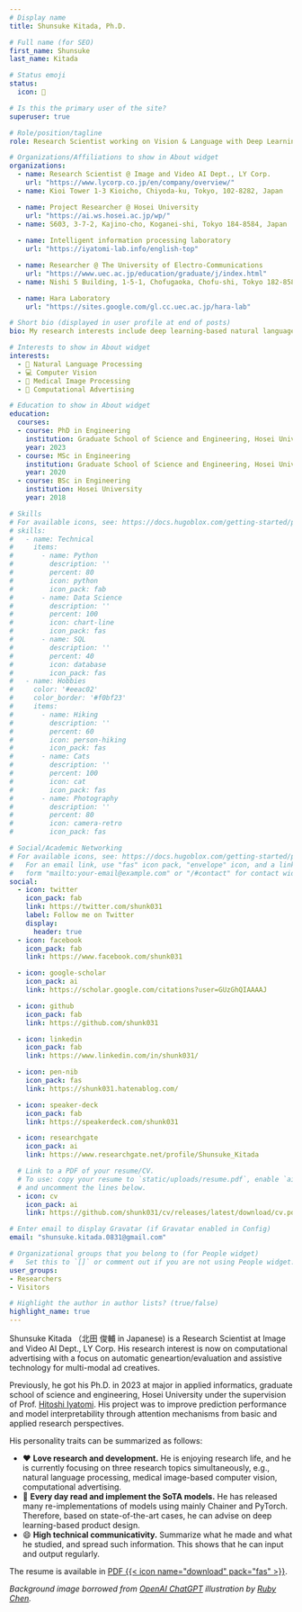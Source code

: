 ```yaml
---
# Display name
title: Shunsuke Kitada, Ph.D.

# Full name (for SEO)
first_name: Shunsuke
last_name: Kitada

# Status emoji
status:
  icon: 🐉

# Is this the primary user of the site?
superuser: true

# Role/position/tagline
role: Research Scientist working on Vision & Language with Deep Learning

# Organizations/Affiliations to show in About widget
organizations:
  - name: Research Scientist @ Image and Video AI Dept., LY Corp.
    url: "https://www.lycorp.co.jp/en/company/overview/"
  - name: Kioi Tower 1-3 Kioicho, Chiyoda-ku, Tokyo, 102-8282, Japan    

  - name: Project Researcher @ Hosei University
    url: "https://ai.ws.hosei.ac.jp/wp/"    
  - name: S603, 3-7-2, Kajino-cho, Koganei-shi, Tokyo 184-8584, Japan    
  
  - name: Intelligent information processing laboratory
    url: "https://iyatomi-lab.info/english-top"

  - name: Researcher @ The University of Electro-Communications
    url: "https://www.uec.ac.jp/education/graduate/j/index.html"
  - name: Nishi 5 Building, 1-5-1, Chofugaoka, Chofu-shi, Tokyo 182-8585, Japan

  - name: Hara Laboratory
    url: "https://sites.google.com/gl.cc.uec.ac.jp/hara-lab"

# Short bio (displayed in user profile at end of posts)
bio: My research interests include deep learning-based natural language processing, computer vision, medical image processing, and computational advertising.

# Interests to show in About widget
interests:
  - 🤖 Natural Language Processing
  - 💻 Computer Vision
  - 🏥 Medical Image Processing
  - 📃 Computational Advertising

# Education to show in About widget
education:
  courses:
  - course: PhD in Engineering
    institution: Graduate School of Science and Engineering, Hosei University
    year: 2023
  - course: MSc in Engineering
    institution: Graduate School of Science and Engineering, Hosei University
    year: 2020
  - course: BSc in Engineering
    institution: Hosei University
    year: 2018

# Skills
# For available icons, see: https://docs.hugoblox.com/getting-started/page-builder/#icons
# skills:
#   - name: Technical
#     items:
#       - name: Python
#         description: ''
#         percent: 80
#         icon: python
#         icon_pack: fab
#       - name: Data Science
#         description: ''
#         percent: 100
#         icon: chart-line
#         icon_pack: fas
#       - name: SQL
#         description: ''
#         percent: 40
#         icon: database
#         icon_pack: fas
#   - name: Hobbies
#     color: '#eeac02'
#     color_border: '#f0bf23'
#     items:
#       - name: Hiking
#         description: ''
#         percent: 60
#         icon: person-hiking
#         icon_pack: fas
#       - name: Cats
#         description: ''
#         percent: 100
#         icon: cat
#         icon_pack: fas
#       - name: Photography
#         description: ''
#         percent: 80
#         icon: camera-retro
#         icon_pack: fas

# Social/Academic Networking
# For available icons, see: https://docs.hugoblox.com/getting-started/page-builder/#icons
#   For an email link, use "fas" icon pack, "envelope" icon, and a link in the
#   form "mailto:your-email@example.com" or "/#contact" for contact widget.
social:
  - icon: twitter
    icon_pack: fab
    link: https://twitter.com/shunk031
    label: Follow me on Twitter
    display:
      header: true
  - icon: facebook
    icon_pack: fab
    link: https://www.facebook.com/shunk031

  - icon: google-scholar
    icon_pack: ai
    link: https://scholar.google.com/citations?user=GUzGhQIAAAAJ

  - icon: github
    icon_pack: fab
    link: https://github.com/shunk031

  - icon: linkedin
    icon_pack: fab
    link: https://www.linkedin.com/in/shunk031/

  - icon: pen-nib
    icon_pack: fas
    link: https://shunk031.hatenablog.com/

  - icon: speaker-deck
    icon_pack: fab
    link: https://speakerdeck.com/shunk031

  - icon: researchgate
    icon_pack: ai
    link: https://www.researchgate.net/profile/Shunsuke_Kitada

  # Link to a PDF of your resume/CV.
  # To use: copy your resume to `static/uploads/resume.pdf`, enable `ai` icons in `params.yaml`,
  # and uncomment the lines below.
  - icon: cv
    icon_pack: ai
    link: https://github.com/shunk031/cv/releases/latest/download/cv.pdf

# Enter email to display Gravatar (if Gravatar enabled in Config)
email: "shunsuke.kitada.0831@gmail.com"

# Organizational groups that you belong to (for People widget)
#   Set this to `[]` or comment out if you are not using People widget.
user_groups:
- Researchers
- Visitors

# Highlight the author in author lists? (true/false)
highlight_name: true
---
```


Shunsuke Kitada （北田 俊輔 in Japanese) is a Research Scientist at Image and Video AI Dept., LY Corp. 
His research interest is now on computational advertising with a focus on automatic geneartion/evaluation and assistive technology for multi-modal ad creatives.

Previously, he got his Ph.D. in 2023 at major in applied informatics, graduate school of science and engineering, Hosei University under the supervision of Prof. [Hitoshi Iyatomi](https://iyatomi-lab.info/english-top). 
His project was to improve prediction performance and model interpretability through attention mechanisms from basic and applied research perspectives.

His personality traits can be summarized as follows:
- ❤️ **Love research and development.** He is enjoying research life, and he is currently focusing on three research topics simultaneously, e.g., natural language processing, medical image-based computer vision, computational advertising.
- 📝 **Every day read and implement the SoTA models.** He has released many re-implementations of models using mainly Chainer and PyTorch. Therefore, based on state-of-the-art cases, he can advise on deep learning-based product design.
- 😄 **High technical communicativity.** Summarize what he made and what he studied, and spread such information. This shows that he can input and output regularly.

The resume is available in [PDF {{< icon name="download" pack="fas" >}}](https://github.com/shunk031/cv/releases/latest/download/cv.pdf). 

*Background image borrowed from [OpenAI ChatGPT](https://openai.com/index/chatgpt/) illustration by [Ruby Chen](https://www.linkedin.com/in/rubyweijuchen/).*
